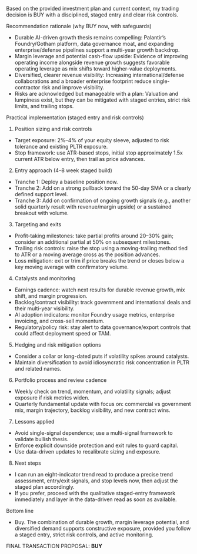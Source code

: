Based on the provided investment plan and current context, my trading decision is BUY with a disciplined, staged entry and clear risk controls.

Recommendation rationale (why BUY now, with safeguards)
- Durable AI-driven growth thesis remains compelling: Palantir’s Foundry/Gotham platform, data governance moat, and expanding enterprise/defense pipelines support a multi-year growth backdrop.
- Margin leverage and potential cash-flow upside: Evidence of improving operating income alongside revenue growth suggests favorable operating leverage as mix shifts toward higher-value deployments.
- Diversified, clearer revenue visibility: Increasing international/defense collaborations and a broader enterprise footprint reduce single-contractor risk and improve visibility.
- Risks are acknowledged but manageable with a plan: Valuation and lumpiness exist, but they can be mitigated with staged entries, strict risk limits, and trailing stops.

Practical implementation (staged entry and risk controls)
1) Position sizing and risk controls
- Target exposure: 2%–4% of your equity sleeve, adjusted to risk tolerance and existing PLTR exposure.
- Stop framework: use ATR-based stops, initial stop approximately 1.5x current ATR below entry, then trail as price advances.

2) Entry approach (4–8 week staged build)
- Tranche 1: Deploy a baseline position now.
- Tranche 2: Add on a strong pullback toward the 50-day SMA or a clearly defined support level.
- Tranche 3: Add on confirmation of ongoing growth signals (e.g., another solid quarterly result with revenue/margin upside) or a sustained breakout with volume.

3) Targeting and exits
- Profit-taking milestones: take partial profits around 20–30% gain; consider an additional partial at 50% on subsequent milestones.
- Trailing risk controls: raise the stop using a moving-trailing method tied to ATR or a moving average cross as the position advances.
- Loss mitigation: exit or trim if price breaks the trend or closes below a key moving average with confirmatory volume.

4) Catalysts and monitoring
- Earnings cadence: watch next results for durable revenue growth, mix shift, and margin progression.
- Backlog/contract visibility: track government and international deals and their multi-year visibility.
- AI adoption indicators: monitor Foundry usage metrics, enterprise invoicing, and cross-sell momentum.
- Regulatory/policy risk: stay alert to data governance/export controls that could affect deployment speed or TAM.

5) Hedging and risk mitigation options
- Consider a collar or long-dated puts if volatility spikes around catalysts.
- Maintain diversification to avoid idiosyncratic risk concentration in PLTR and related names.

6) Portfolio process and review cadence
- Weekly check on trend, momentum, and volatility signals; adjust exposure if risk metrics widen.
- Quarterly fundamental update with focus on: commercial vs government mix, margin trajectory, backlog visibility, and new contract wins.

7) Lessons applied
- Avoid single-signal dependence; use a multi-signal framework to validate bullish thesis.
- Enforce explicit downside protection and exit rules to guard capital.
- Use data-driven updates to recalibrate sizing and exposure.

8) Next steps
- I can run an eight-indicator trend read to produce a precise trend assessment, entry/exit signals, and stop levels now, then adjust the staged plan accordingly.
- If you prefer, proceed with the qualitative staged-entry framework immediately and layer in the data-driven read as soon as available.

Bottom line
- Buy. The combination of durable growth, margin leverage potential, and diversified demand supports constructive exposure, provided you follow a staged entry, strict risk controls, and active monitoring.

FINAL TRANSACTION PROPOSAL: **BUY**